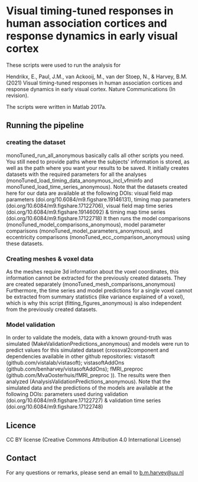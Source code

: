 # Visual timing-tuned responses in human association cortices and response dynamics in early visual cortex

These scripts were used to run the analysis for 

Hendrikx, E., Paul, J.M., van Ackooij, M., van der Stoep, N., & Harvey, B.M. (2021) Visual timing-tuned responses in human association cortices and response dynamics in early visual cortex. Nature Communications (In revision). 

The scripts were written in Matlab 2017a.

## Running the pipeline
### creating the dataset
monoTuned_run_all_anonymous basically calls all other scripts you need. You still need to provide paths where the subjects' information is stored, as well as the path where you want your results to be saved. It initially creates datasets with the required parameters for all the analyses (monoTuned_load_timing_data_anonymous_incl_vfminfo and monoTuned_load_time_series_anonymous).
Note that the datasets created here for our data are available at the following DOIs: visual field map parameters (doi.org/10.6084/m9.figshare.19146131), timing map parameters (doi.org/10.6084/m9.figshare.17122706), visual field map time series (doi.org/10.6084/m9.figshare.19146092) & timing map time series (doi.org/10.6084/m9.figshare.17122718) 
It then runs the model comparisons (monoTuned_model_comparisons_anonymous), model parameter comparisons (monoTuned_model_parameters_anonymous), and eccentricity comparisons (monoTuned_ecc_comparison_anonymous) using these datasets.

### Creating meshes & voxel data
As the meshes require 3d information about the voxel coordinates, this information cannot be extracted for the previously created datasets. They are created separately (monoTuned_mesh_comparisons_anonymous)
Furthermore, the time series and model predictions for a single voxel cannot be extracted from summary statistics (like variance explained of a voxel), which is why this script (fitting_figures_anonymous) is also independent from the previously created datasets.

### Model validation
In order to validate the models, data with a known ground-truth was simulated (MakeValidationPredictions_anonymous) and models were run to predict values for this simulated dataset (crossval2component and dependencies available in other github repositories: vistasoft (github.com/vistalab/vistasoft); vistasoftAddOns (github.com/benharvey/vistasoftAddOns); fMRI_preproc (github.com/MvaOosterhuis/fMRI_preproc )). The results were then analyzed (AnalysisValidationPredictions_anonymous).
Note that the simulated data and the predictions of the models are available at the following DOIs: parameters used during validation (doi.org/10.6084/m9.figshare.17122727) & validation time series (doi.org/10.6084/m9.figshare.17122748)

## Licence
CC BY license (Creative Commons Attribution 4.0 International License)

## Contact
For any questions or remarks, please send an email to b.m.harvey@uu.nl
